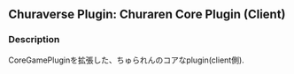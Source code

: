 ## Churaverse Plugin: Churaren Core Plugin (Client)

### Description

CoreGamePluginを拡張した、ちゅられんのコアなplugin(client側).
